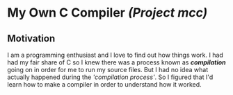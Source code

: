 # My Own C Compiler *(Project mcc)*

## Motivation
I am a programming enthusiast and I love to find out how things work.
I had had my fair share of C so I knew there was a process known as *__compilation__* going on in order for me to run my source files.
But I had no idea what actually happened during the _'compilation process'_. So I figured that I'd learn how to make a compiler in order to understand how it worked.